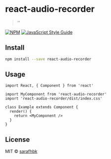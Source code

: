 # react-audio-recorder

> &#x27;&#x27;

[![NPM](https://img.shields.io/npm/v/react-audio-recorder.svg)](https://www.npmjs.com/package/react-audio-recorder) [![JavaScript Style Guide](https://img.shields.io/badge/code_style-standard-brightgreen.svg)](https://standardjs.com)

## Install

```bash
npm install --save react-audio-recorder
```

## Usage

```tsx
import React, { Component } from 'react'

import MyComponent from 'react-audio-recorder'
import 'react-audio-recorder/dist/index.css'

class Example extends Component {
  render() {
    return <MyComponent />
  }
}
```

## License

MIT © [sarafhbk](https://github.com/sarafhbk)
